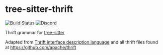 # tree-sitter-thrift

[![Build Status](https://github.com/duskmoon314/tree-sitter-thrift/workflows/CI/badge.svg)](https://github.com/duskmoon314/tree-sitter-thrift/workflows/CI/badge.svg)
[![Discord](https://img.shields.io/discord/1063097320771698699?logo=discord)](https://discord.gg/w7nTvsVJhm)

Thrift grammar for [tree-sitter](https://github.com/tree-sitter/tree-sitter)

Adapted from [Thrift interface description language](https://thrift.apache.org/docs/idl)
and all thrift files found at <https://github.com/apache/thrift>
